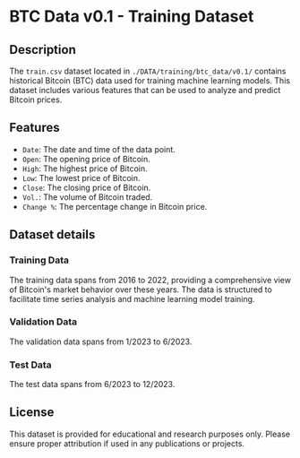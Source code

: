 # BTC Data v0.1 - Training Dataset

## Description

The `train.csv` dataset located in `./DATA/training/btc_data/v0.1/` contains historical Bitcoin (BTC) data used for training machine learning models. This dataset includes various features that can be used to analyze and predict Bitcoin prices.

## Features

- `Date`: The date and time of the data point.
- `Open`: The opening price of Bitcoin.
- `High`: The highest price of Bitcoin.
- `Low`: The lowest price of Bitcoin.
- `Close`: The closing price of Bitcoin.
- `Vol.`: The volume of Bitcoin traded.
- `Change %`: The percentage change in Bitcoin price.

## Dataset details

### Training Data

The training data spans from 2016 to 2022, providing a comprehensive view of Bitcoin's market behavior over these years. The data is structured to facilitate time series analysis and machine learning model training.

### Validation Data

The validation data spans from 1/2023 to 6/2023.

### Test Data

The test data spans from 6/2023 to 12/2023.

## License

This dataset is provided for educational and research purposes only. Please ensure proper attribution if used in any publications or projects.
